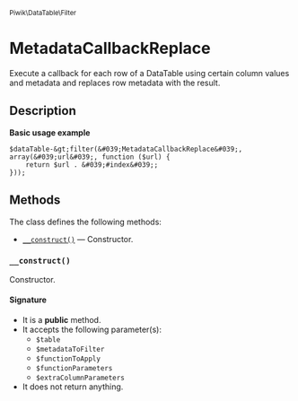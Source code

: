 <small>Piwik\DataTable\Filter</small>

MetadataCallbackReplace
=======================

Execute a callback for each row of a DataTable using certain column values and metadata and replaces row metadata with the result.

Description
-----------

**Basic usage example**

    $dataTable-&gt;filter(&#039;MetadataCallbackReplace&#039;, array(&#039;url&#039;, function ($url) {
        return $url . &#039;#index&#039;;
    }));


Methods
-------

The class defines the following methods:

- [`__construct()`](#__construct) &mdash; Constructor.

### `__construct()` <a name="__construct"></a>

Constructor.

#### Signature

- It is a **public** method.
- It accepts the following parameter(s):
    - `$table`
    - `$metadataToFilter`
    - `$functionToApply`
    - `$functionParameters`
    - `$extraColumnParameters`
- It does not return anything.

